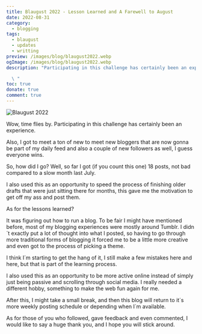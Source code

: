 ```yaml
---
title: Blaugust 2022 - Lesson Learned and A Farewell to August
date: 2022-08-31
category:
  - blogging
tags:
  - blaugust
  - updates
  - writting
preview: /images/blog/blaugust2022.webp
ogImage: /images/blog/blaugust2022.webp
description: "Participating in this challenge has certainly been an experience.  I got to meet new new people on top of it and find the motiviation to write.

  \ "
toc: true
donate: true
comment: true
---
```

![Blaugust 2022](/images/blog/blaugust2022.webp)

Wow, time flies by. Participating in this challenge has certainly been an experience.

Also, I got to meet a ton of new to meet new bloggers that are now gonna be part of my daily feed and also a couple of new followers as well, I guess everyone wins.

So, how did I go? Well, so far I got (if you count this one) 18 posts, not bad compared to a slow month last July.

I also used this as an opportunity to speed the process of finishing older drafts that were just sitting there for months, this gave me the motivation to get off my ass and post them.

As for the lessons learned?

It was figuring out how to run a blog. To be fair I might have mentioned before, most of my blogging experiences were mostly around Tumblr. I didn´t exactly put a lot of thought into what I posted, so having to go through more traditional forms of blogging it forced me to be a little more creative and even got to the process of picking a theme.

I think I´m starting to get the hang of it, I still make a few mistakes here and here, but that is part of the learning process.

I also used this as an opportunity to be more active online instead of simply just being passive and scrolling through social media. I really needed a different hobby, something to make the web fun again for me.

After this, I might take a small break, and then this blog will return to it´s more weekly posting schedule or depending when I´m available.

As for those of you who followed, gave feedback and even commented, I would like to say a huge thank you, and I hope you will stick around.
